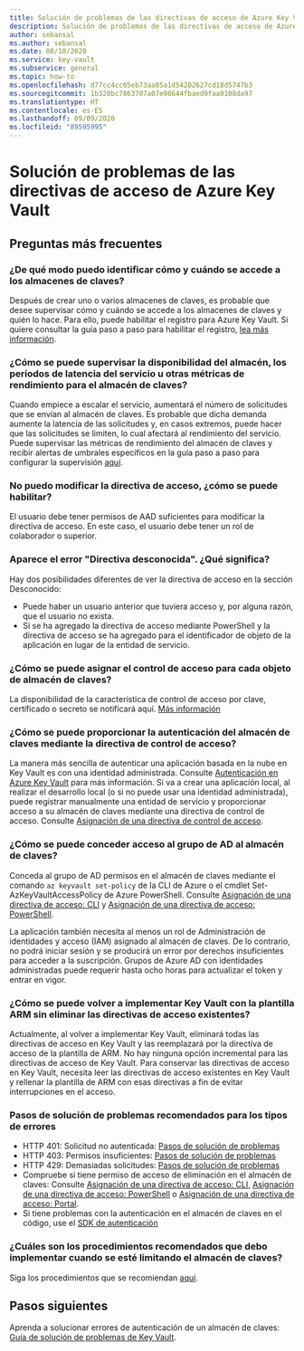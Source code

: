 ```yaml
---
title: Solución de problemas de las directivas de acceso de Azure Key Vault
description: Solución de problemas de las directivas de acceso de Azure Key Vault
author: sebansal
ms.author: sebansal
ms.date: 08/10/2020
ms.service: key-vault
ms.subservice: general
ms.topic: how-to
ms.openlocfilehash: d77cc4cc65eb73aa85a1d54202627cd18d5747b3
ms.sourcegitcommit: 1b320bc7863707a07e98644fbaed9faa0108da97
ms.translationtype: HT
ms.contentlocale: es-ES
ms.lasthandoff: 09/09/2020
ms.locfileid: "89595995"
---
```

# <a name="troubleshooting-azure-key-vault-access-policy-issues"></a>Solución de problemas de las directivas de acceso de Azure Key Vault

## <a name="frequently-asked-questions"></a>Preguntas más frecuentes

### <a name="how-can-i-identify-how-and-when-key-vaults-are-accessed"></a>¿De qué modo puedo identificar cómo y cuándo se accede a los almacenes de claves?

Después de crear uno o varios almacenes de claves, es probable que desee supervisar cómo y cuándo se accede a los almacenes de claves y quién lo hace. Para ello, puede habilitar el registro para Azure Key Vault. Si quiere consultar la guía paso a paso para habilitar el registro, [lea más información](https://docs.microsoft.com/azure/key-vault/general/logging).

### <a name="how-can-i-monitor-vault-availability-service-latency-periods-or-other-performance-metrics-for-key-vault"></a>¿Cómo se puede supervisar la disponibilidad del almacén, los períodos de latencia del servicio u otras métricas de rendimiento para el almacén de claves?

Cuando empiece a escalar el servicio, aumentará el número de solicitudes que se envían al almacén de claves. Es probable que dicha demanda aumente la latencia de las solicitudes y, en casos extremos, puede hacer que las solicitudes se limiten, lo cual afectará al rendimiento del servicio. Puede supervisar las métricas de rendimiento del almacén de claves y recibir alertas de umbrales específicos en la guía paso a paso para configurar la supervisión [aquí](https://docs.microsoft.com/azure/key-vault/general/alert).

### <a name="i-am-not-able-to-modify-access-policy-how-can-it-be-enabled"></a>No puedo modificar la directiva de acceso, ¿cómo se puede habilitar?
El usuario debe tener permisos de AAD suficientes para modificar la directiva de acceso. En este caso, el usuario debe tener un rol de colaborador o superior.

### <a name="i-am-seeing-unkwown-policy-error-what-does-that-mean"></a>Aparece el error "Directiva desconocida". ¿Qué significa?
Hay dos posibilidades diferentes de ver la directiva de acceso en la sección Desconocido:
* Puede haber un usuario anterior que tuviera acceso y, por alguna razón, que el usuario no exista.
* Si se ha agregado la directiva de acceso mediante PowerShell y la directiva de acceso se ha agregado para el identificador de objeto de la aplicación en lugar de la entidad de servicio.

### <a name="how-can-i-assign-access-control-per-key-vault-object"></a>¿Cómo se puede asignar el control de acceso para cada objeto de almacén de claves? 

La disponibilidad de la característica de control de acceso por clave, certificado o secreto se notificará aquí. [Más información](https://feedback.azure.com/forums/906355-azure-key-vault/suggestions/32213176-per-secret-key-certificate-access-control)

### <a name="how-can-i-provide-key-vault-authenticate-using-access-control-policy"></a>¿Cómo se puede proporcionar la autenticación del almacén de claves mediante la directiva de control de acceso?

La manera más sencilla de autenticar una aplicación basada en la nube en Key Vault es con una identidad administrada. Consulte [Autenticación en Azure Key Vault](authentication.md) para más información.
Si va a crear una aplicación local, al realizar el desarrollo local (o si no puede usar una identidad administrada), puede registrar manualmente una entidad de servicio y proporcionar acceso a su almacén de claves mediante una directiva de control de acceso. Consulte [Asignación de una directiva de control de acceso](assign-access-policy-portal.md).

### <a name="how-can-i-give-the-ad-group-access-to-the-key-vault"></a>¿Cómo se puede conceder acceso al grupo de AD al almacén de claves?

Conceda al grupo de AD permisos en el almacén de claves mediante el comando `az keyvault set-policy` de la CLI de Azure o el cmdlet Set-AzKeyVaultAccessPolicy de Azure PowerShell. Consulte [Asignación de una directiva de acceso: CLI](assign-access-policy-cli.md) y [Asignación de una directiva de acceso: PowerShell](assign-access-policy-powershell.md).

La aplicación también necesita al menos un rol de Administración de identidades y acceso (IAM) asignado al almacén de claves. De lo contrario, no podrá iniciar sesión y se producirá un error por derechos insuficientes para acceder a la suscripción. Grupos de Azure AD con identidades administradas puede requerir hasta ocho horas para actualizar el token y entrar en vigor.

### <a name="how-can-i-redeploy-key-vault-with-arm-template-without-deleting-existing-access-policies"></a>¿Cómo se puede volver a implementar Key Vault con la plantilla ARM sin eliminar las directivas de acceso existentes?

Actualmente, al volver a implementar Key Vault, eliminará todas las directivas de acceso en Key Vault y las reemplazará por la directiva de acceso de la plantilla de ARM. No hay ninguna opción incremental para las directivas de acceso de Key Vault. Para conservar las directivas de acceso en Key Vault, necesita leer las directivas de acceso existentes en Key Vault y rellenar la plantilla de ARM con esas directivas a fin de evitar interrupciones en el acceso.

### <a name="recommended-troubleshooting-steps-for-following-error-types"></a>Pasos de solución de problemas recomendados para los tipos de errores

* HTTP 401: Solicitud no autenticada: [Pasos de solución de problemas](rest-error-codes.md#http-401-unauthenticated-request)
* HTTP 403: Permisos insuficientes: [Pasos de solución de problemas](rest-error-codes.md#http-403-insufficient-permissions)
* HTTP 429: Demasiadas solicitudes: [Pasos de solución de problemas](rest-error-codes.md#http-429-too-many-requests)
* Compruebe si tiene permiso de acceso de eliminación en el almacén de claves: Consulte [Asignación de una directiva de acceso: CLI](assign-access-policy-cli.md), [Asignación de una directiva de acceso: PowerShell](assign-access-policy-powershell.md) o [Asignación de una directiva de acceso: Portal](assign-access-policy-portal.md).
* Si tiene problemas con la autenticación en el almacén de claves en el código, use el [SDK de autenticación](https://azure.github.io/azure-sdk/posts/2020-02-25/defaultazurecredentials.html)

### <a name="what-are-the-best-practices-i-should-implement-when-key-vault-is-getting-throttled"></a>¿Cuáles son los procedimientos recomendados que debo implementar cuando se esté limitando el almacén de claves?
Siga los procedimientos que se recomiendan [aquí](overview-throttling.md#how-to-throttle-your-app-in-response-to-service-limits).

## <a name="next-steps"></a>Pasos siguientes

Aprenda a solucionar errores de autenticación de un almacén de claves: [Guía de solución de problemas de Key Vault](rest-error-codes.md).
